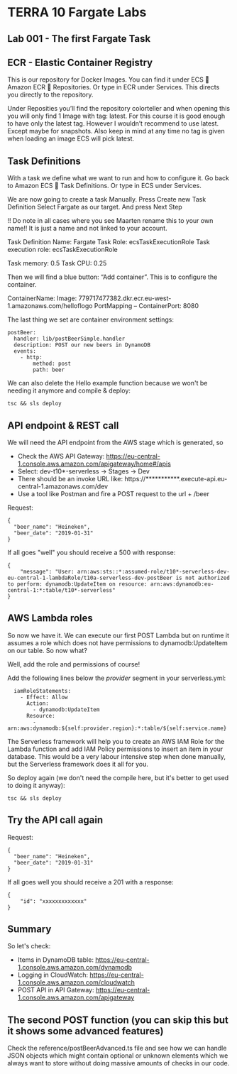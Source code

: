 # TERRA 10 Fargate Labs

## Lab 001 - The first Fargate Task

## ECR - Elastic Container Registry
This is our repository for Docker Images. 
You can find it under ECS  Amazon ECR  Repositories. Or type in ECR under Services. This directs you directly to the repository.

Under Reposities you’ll find the repository colorteller and when opening this you will only find 1 Image with tag: latest. For this course it is good enough to have only the latest tag. However I wouldn’t recommend to use latest. Except maybe for snapshots.
Also keep in mind at any time no tag is given when loading an image ECS will pick latest.


## Task Definitions
With a task we define what we want to run and how to configure it.
Go back to Amazon ECS  Task Definitions. Or type in ECS under Services.

We are now going to create a task Manually.
Press Create new Task Definition
Select Fargate as our target. And press Next Step

!! Do note in all cases where you see Maarten rename this to your own name!!
It is just a name and not linked to your account.

Task Definition Name: Fargate<user>
Task Role:  ecsTaskExecutionRole
Task execution role:  ecsTaskExecutionRole

Task memory: 0.5
Task CPU: 0.25

Then we will find a blue button:  “Add container”.
This is to configure the container.

ContainerName: <user>
Image:  779717477382.dkr.ecr.eu-west-1.amazonaws.com/helloflogo
PortMapping – ContainerPort: 8080

The last thing we set are container environment settings:

``` 
postBeer:
  handler: lib/postBeerSimple.handler
  description: POST our new beers in DynamoDB
  events:
    - http:
        method: post
        path: beer
```

We can also delete the Hello example function because we won't be needing it anymore and compile & deploy:
``` 
tsc && sls deploy
```

## API endpoint & REST call
We will need the API endpoint from the AWS stage which is generated, so
* Check the AWS API Gateway: https://eu-central-1.console.aws.amazon.com/apigateway/home#/apis
* Select: dev-t10*-serverless -> Stages -> Dev
* There should be an invoke URL like: https://***********.execute-api.eu-central-1.amazonaws.com/dev
* Use a tool like Postman and fire a POST request to the url + /beer

Request:
``` 
{
  "beer_name": "Heineken",
  "beer_date": "2019-01-31"
}
```
If all goes "well" you should receive a 500 with response:
``` 
{
    "message": "User: arn:aws:sts::*:assumed-role/t10*-serverless-dev-eu-central-1-lambdaRole/t10a-serverless-dev-postBeer is not authorized to perform: dynamodb:UpdateItem on resource: arn:aws:dynamodb:eu-central-1:*:table/t10*-serverless"
}
```

## AWS Lambda roles
So now we have it. We can execute our first POST Lambda but on runtime it assumes a role which does not have permissions to dynamodb:UpdateItem on our table. So now what?

Well, add the role and permissions of course!

Add the following lines below the _provider_ segment in your serverless.yml:
``` 
  iamRoleStatements:
    - Effect: Allow
      Action:
        - dynamodb:UpdateItem
      Resource:
        - arn:aws:dynamodb:${self:provider.region}:*:table/${self:service.name}
```

The Serverless framework will help you to create an AWS IAM Role for the Lambda function and add IAM Policy permissions to insert an item in your database. This would be a very labour intensive step when done manually, but the Serverless framework does it all for you.

So deploy again (we don't need the compile here, but it's better to get used to doing it anyway):
``` 
tsc && sls deploy
```

## Try the API call again
Request:
``` 
{
  "beer_name": "Heineken",
  "beer_date": "2019-01-31"
}
```
If all goes well you should receive a 201 with a response:
``` 
{
    "id": "xxxxxxxxxxxxx"
}
```

## Summary
So let's check:
* Items in DynamoDB table: https://eu-central-1.console.aws.amazon.com/dynamodb
* Logging in CloudWatch: https://eu-central-1.console.aws.amazon.com/cloudwatch
* POST API in API Gateway: https://eu-central-1.console.aws.amazon.com/apigateway

## The second POST function (you can skip this but it shows some advanced features)
Check the reference/postBeerAdvanced.ts file and see how we can handle JSON objects which might contain optional or unknown elements which we always want to store without doing massive amounts of checks in our code.